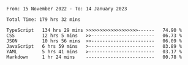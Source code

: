 <!-- <div align="center">
  
  ![](https://raw.githubusercontent.com/iaizawa0623/github-stats/master/generated/overview.svg#gh-dark-mode-only)
  ![](https://raw.githubusercontent.com/iaizawa0623/github-stats/master/generated/overview.svg#gh-light-mode-only)
  ![](https://raw.githubusercontent.com/iaizawa0623/github-stats/master/generated/languages.svg#gh-dark-mode-only)
  ![](https://raw.githubusercontent.com/iaizawa0623/github-stats/master/generated/languages.svg#gh-light-mode-only)

</div> -->


<!--
<a href="https://github.com/anuraghazra/github-readme-stats">
  <img src="https://github-readme-stats.vercel.app/api?username=iaizawa0623&show_icons=true&count_private=true&theme=dracula&line_height=40" />
  <img src="https://github-readme-stats.vercel.app/api/top-langs/?username=iaizawa0623&count_private=true&theme=dracula" />
</a>

***
-->

<!--START_SECTION:waka-->

```text
From: 15 November 2022 - To: 14 January 2023

Total Time: 179 hrs 32 mins

TypeScript   134 hrs 29 mins >>>>>>>>>>>>>>>>>>>------   74.90 %
CSS          12 hrs 5 mins   >>-----------------------   06.73 %
JSON         10 hrs 56 mins  >>-----------------------   06.09 %
JavaScript   6 hrs 59 mins   >------------------------   03.89 %
YAML         5 hrs 41 mins   >------------------------   03.17 %
Markdown     1 hr 24 mins    -------------------------   00.78 %
```

<!--END_SECTION:waka-->
